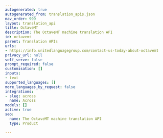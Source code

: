 ```yaml
---
autogenerated: true
autogenerated_from: translation_apis.json
nav_order: 999
layout: translation_api
title: OctaveMT
description: The OctaveMT machine translation API
id: octavemt
parent: Translation APIs
urls:
- https://info.unitedlanguagegroup.com/contact-us-today-about-octavemt
privacy_url: null
self_serve: false
prompt_required: false
customisation: []
inputs:
- text
supported_languages: []
more_languages_by_request: false
integrations:
- slug: across
  name: Across
models: []
active: true
seo:
  name: The OctaveMT machine translation API
  type: Product

---
```


